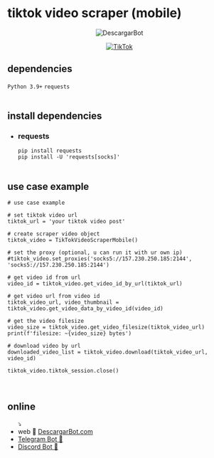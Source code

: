# tiktok video scraper (mobile)
<div align="center">
  
![DescargarBot](https://www.descargarbot.com/v/download-github_tiktok.png)
  
[![TikTok](https://img.shields.io/badge/on-descargarbot?logo=github&label=status&color=green
)](https://github.com/descargarbot/tiktok-video-scraper-mobile/issues "TikTok Mobile")
</div>

<h2>dependencies</h2>
<code>Python 3.9+</code>
<code>requests</code>
<br>
<br>
<h2>install dependencies</h2>
<ul>
<li><h3>requests</h3></li>
  <code>pip install requests</code><br>
  <code>pip install -U 'requests[socks]'</code>
  <br>
<br>
</ul>
<h2>use case example</h2>

    # use case example

    # set tiktok video url
    tiktok_url = 'your tiktok video post'
    
    # create scraper video object
    tiktok_video = TikTokVideoScraperMobile()

    # set the proxy (optional, u can run it with ur own ip)
    #tiktok_video.set_proxies('socks5://157.230.250.185:2144', 'socks5://157.230.250.185:2144')

    # get video id from url
    video_id = tiktok_video.get_video_id_by_url(tiktok_url)
    
    # get video url from video id
    tiktok_video_url, video_thumbnail = tiktok_video.get_video_data_by_video_id(video_id)

    # get the video filesize
    video_size = tiktok_video.get_video_filesize(tiktok_video_url)
    print(f'filesize: ~{video_size} bytes')

    # download video by url
    downloaded_video_list = tiktok_video.download(tiktok_video_url, video_id)
 
    tiktok_video.tiktok_session.close()
    
<br>
<h2>online</h2>
<ul>
  ⤵
  <li> web 🤖 <a href="https://descargarbot.com" >  DescargarBot.com</a></li>
  <li> <a href="https://t.me/xDescargarBot" > Telegram Bot 🤖 </a></li>
  <li> <a href="https://discord.gg/gcFVruyjeQ" > Discord Bot 🤖 </a></li>
</ul>

